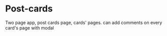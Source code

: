 # Post-cards
Two page app, post cards page, cards' pages. can add comments on every card's page with modal
